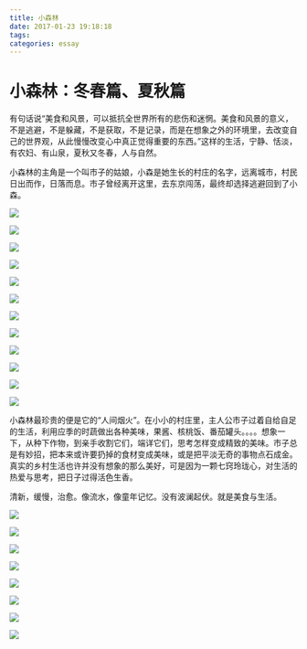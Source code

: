 ```yaml
---
title: 小森林
date: 2017-01-23 19:18:18
tags: 
categories: essay
---
```


# 小森林：冬春篇、夏秋篇     

有句话说“美食和风景，可以抵抗全世界所有的悲伤和迷惘。美食和风景的意义，不是逃避，不是躲藏，不是获取，不是记录，而是在想象之外的环境里，去改变自己的世界观，从此慢慢改变心中真正觉得重要的东西。”这样的生活，宁静、恬淡，有农妇、有山泉，夏秋又冬春，人与自然。   

小森林的主角是一个叫市子的姑娘，小森是她生长的村庄的名字，远离城市，村民日出而作，日落而息。市子曾经离开这里，去东京闯荡，最终却选择逃避回到了小森。    


![](/img/movie8.jpg)
<!-- more -->

![](/img/movie7.jpg)   

![](/img/image2.png) 

![](/img/movie2.jpg)

![](/img/movie3.jpg) 

![](/img/image3.png)

![](/img/image4.png)   

![](/img/movie4.jpg)   

![](/img/movie5.jpg)   

![](/img/image5.jpg)   

![](/img/movie6.jpg)   

![](/img/movie1.jpg) 
 

小森林最珍贵的便是它的“人间烟火”。在小小的村庄里，主人公市子过着自给自足的生活，利用应季的时蔬做出各种美味，果酱、核桃饭、番茄罐头。。。。想象一下，从种下作物，到亲手收割它们，端详它们，思考怎样变成精致的美味。市子总是有妙招，把本来或许要扔掉的食材变成美味，或是把平淡无奇的事物点石成金。    
真实的乡村生活也许并没有想象的那么美好，可是因为一颗七窍玲珑心，对生活的热爱与思考，把日子过得活色生香。    

清新，缓慢，治愈。像流水，像童年记忆。没有波澜起伏。就是美食与生活。 
  

![](/img/food7.jpg)   

![](/img/food2.jpg)   

![](/img/food3.jpg)   

![](/img/food4.jpg)   

![](/img/food5.jpg)   

![](/img/food6.jpg)   

![](/img/food1.jpg)   

![](/img/food8.jpg)